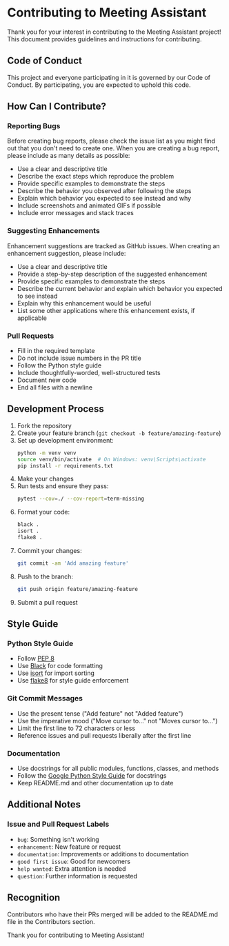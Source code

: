 # Contributing to Meeting Assistant

Thank you for your interest in contributing to the Meeting Assistant project! This document provides guidelines and instructions for contributing.

## Code of Conduct

This project and everyone participating in it is governed by our Code of Conduct. By participating, you are expected to uphold this code.

## How Can I Contribute?

### Reporting Bugs

Before creating bug reports, please check the issue list as you might find out that you don't need to create one. When you are creating a bug report, please include as many details as possible:

* Use a clear and descriptive title
* Describe the exact steps which reproduce the problem
* Provide specific examples to demonstrate the steps
* Describe the behavior you observed after following the steps
* Explain which behavior you expected to see instead and why
* Include screenshots and animated GIFs if possible
* Include error messages and stack traces

### Suggesting Enhancements

Enhancement suggestions are tracked as GitHub issues. When creating an enhancement suggestion, please include:

* Use a clear and descriptive title
* Provide a step-by-step description of the suggested enhancement
* Provide specific examples to demonstrate the steps
* Describe the current behavior and explain which behavior you expected to see instead
* Explain why this enhancement would be useful
* List some other applications where this enhancement exists, if applicable

### Pull Requests

* Fill in the required template
* Do not include issue numbers in the PR title
* Follow the Python style guide
* Include thoughtfully-worded, well-structured tests
* Document new code
* End all files with a newline

## Development Process

1. Fork the repository
2. Create your feature branch (`git checkout -b feature/amazing-feature`)
3. Set up development environment:
   ```bash
   python -m venv venv
   source venv/bin/activate  # On Windows: venv\Scripts\activate
   pip install -r requirements.txt
   ```
4. Make your changes
5. Run tests and ensure they pass:
   ```bash
   pytest --cov=./ --cov-report=term-missing
   ```
6. Format your code:
   ```bash
   black .
   isort .
   flake8 .
   ```
7. Commit your changes:
   ```bash
   git commit -am 'Add amazing feature'
   ```
8. Push to the branch:
   ```bash
   git push origin feature/amazing-feature
   ```
9. Submit a pull request

## Style Guide

### Python Style Guide

* Follow [PEP 8](https://www.python.org/dev/peps/pep-0008/)
* Use [Black](https://github.com/psf/black) for code formatting
* Use [isort](https://pycqa.github.io/isort/) for import sorting
* Use [flake8](https://flake8.pycqa.org/) for style guide enforcement

### Git Commit Messages

* Use the present tense ("Add feature" not "Added feature")
* Use the imperative mood ("Move cursor to..." not "Moves cursor to...")
* Limit the first line to 72 characters or less
* Reference issues and pull requests liberally after the first line

### Documentation

* Use docstrings for all public modules, functions, classes, and methods
* Follow the [Google Python Style Guide](http://google.github.io/styleguide/pyguide.html) for docstrings
* Keep README.md and other documentation up to date

## Additional Notes

### Issue and Pull Request Labels

* `bug`: Something isn't working
* `enhancement`: New feature or request
* `documentation`: Improvements or additions to documentation
* `good first issue`: Good for newcomers
* `help wanted`: Extra attention is needed
* `question`: Further information is requested

## Recognition

Contributors who have their PRs merged will be added to the README.md file in the Contributors section.

Thank you for contributing to Meeting Assistant! 